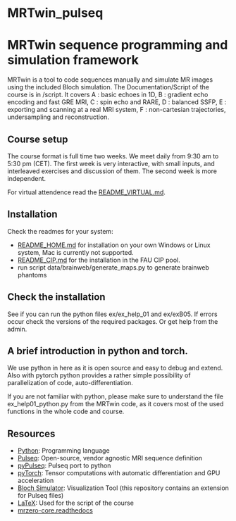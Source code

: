 # MRTwin_pulseq

# MRTwin sequence programming and simulation framework
MRTwin is a tool to code sequences manually and simulate MR images using the included Bloch simulation. 
The Documentation/Script of the course is in /script.
It covers A : basic echoes in 1D, B : gradient echo encoding and fast GRE MRI, C : spin echo and RARE, D : balanced SSFP, E : exporting and scanning at a real MRI system, F : non-cartesian trajectories, undersampling and reconstruction.

## Course setup
The course format is full time two weeks. 
We meet  daily from 9:30 am to 5:30 pm (CET).
The first week is very interactive, with small inputs, and interleaved exercises and discussion of them.
The second week is more independent.

For virtual attendence read the [README_VIRTUAL.md](README_VIRTUAL.md).



## Installation
Check the readmes for your system:
- [README_HOME.md](README_HOME.md) for installation on your own Windows or Linux system, Mac is currently not supported.
- [README_CIP.md](README_CIP.md) for the installation in the FAU CIP pool.
- run script data/brainweb/generate_maps.py to generate brainweb phantoms

## Check the installation
See if you can run the python files ex/ex_help_01 and ex/exB05.
If errors occur check the versions of the required packages. Or get help from the admin.

## A brief introduction in python and torch.
We use python in here as it is open source and easy to debug and extend. Also with pytorch python provides a rather simple possibility of parallelization of code, auto-differentiation.

If you are not familiar with python, please make sure to understand the file ex_help01_python.py from the MRTwin code, as it covers most of the used functions in the whole code and course.

## Resources
- [Python](https://www.python.org/): Programming language
- [Pulseq](https://pulseq.github.io/): Open-source, vendor agnostic MRI sequence definition
- [pyPulseq](https://github.com/imr-framework/pypulseq): Pulseq port to python
- [pyTorch](https://pytorch.org/): Tensor computations with automatic differentiation and GPU acceleration
- [Bloch Simulator](https://www.drcmr.dk/BlochSimulator/): Visualization Tool (this repository contains an extension for Pulseq files)
- [LaTeX](https://www.latex-project.org/): Used for the script of the course
- [mrzero-core.readthedocs](https://mrzero-core.readthedocs.io/en/latest/intro.html)

